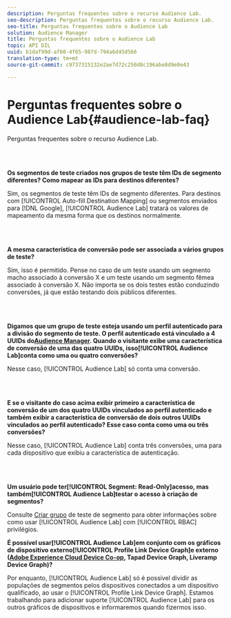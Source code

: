 ```yaml
---
description: Perguntas frequentes sobre o recurso Audience Lab.
seo-description: Perguntas frequentes sobre o recurso Audience Lab.
seo-title: Perguntas frequentes sobre o Audience Lab
solution: Audience Manager
title: Perguntas frequentes sobre o Audience Lab
topic: API DIL
uuid: b1daf99d-af60-4f65-987d-794a6d45d566
translation-type: tm+mt
source-git-commit: c9737315132e2ae7d72c250d8c196abe8d9e0e43

---
```



# Perguntas frequentes sobre o Audience Lab{#audience-lab-faq}

Perguntas frequentes sobre o recurso Audience Lab.

<!-- 

audience-lab-faq.xml

 -->

<br> 

**Os segmentos de teste criados nos grupos de teste têm IDs de segmento diferentes? Como mapear as IDs para destinos diferentes?**

Sim, os segmentos de teste têm IDs de segmento diferentes. Para destinos com [!UICONTROL Auto-fill Destination Mapping] ou segmentos enviados para [!DNL Google], [!UICONTROL Audience Lab] tratará os valores de mapeamento da mesma forma que os destinos normalmente.

<br> 

**A mesma característica de conversão pode ser associada a vários grupos de teste?**

Sim, isso é permitido. Pense no caso de um teste usando um segmento macho associado à conversão X e um teste usando um segmento fêmea associado à conversão X. Não importa se os dois testes estão conduzindo conversões, já que estão testando dois públicos diferentes.

<br> 

**Digamos que um grupo de teste esteja usando um perfil autenticado para a divisão do segmento de teste. O perfil autenticado está vinculado a 4 UUIDs do[Audience Manager](../reference/ids-in-aam.md). Quando o visitante exibe uma característica de conversão de uma das quatro UUIDs, isso[!UICONTROL Audience Lab]conta como uma ou quatro conversões?**

Nesse caso, [!UICONTROL Audience Lab] só conta uma conversão.

<br> 

**E se o visitante do caso acima exibir primeiro a característica de conversão de um dos quatro UUIDs vinculados ao perfil autenticado e também exibir a característica de conversão de dois outros UUIDs vinculados ao perfil autenticado? Esse caso conta como uma ou três conversões?**

Nesse caso, [!UICONTROL Audience Lab] conta três conversões, uma para cada dispositivo que exibiu a característica de autenticação.

<br> 

**Um usuário pode ter[!UICONTROL Segment: Read-Only]acesso, mas também[!UICONTROL Audience Lab]testar o acesso à criação de segmentos?**

Consulte [Criar grupo](../features/audience-lab/audience-lab-manage-test-groups.md#create-test-groups) de teste de segmento para obter informações sobre como usar [!UICONTROL Audience Lab] com [!UICONTROL RBAC] privilégios.

**É possível usar[!UICONTROL Audience Lab]em conjunto com os gráficos de dispositivo externo[!UICONTROL Profile Link Device Graph]e externo ([Adobe Experience Cloud Device Co-op](https://marketing.adobe.com/resources/help/en_US/mcdc/mcdc-overview.html), Tapad Device Graph, Liveramp Device Graph)?**

Por enquanto, [!UICONTROL Audience Lab] só é possível dividir as populações de segmentos pelos dispositivos conectados a um dispositivo qualificado, ao usar o [!UICONTROL Profile Link Device Graph]. Estamos trabalhando para adicionar suporte [!UICONTROL Audience Lab] para os outros gráficos de dispositivos e informaremos quando fizermos isso.
